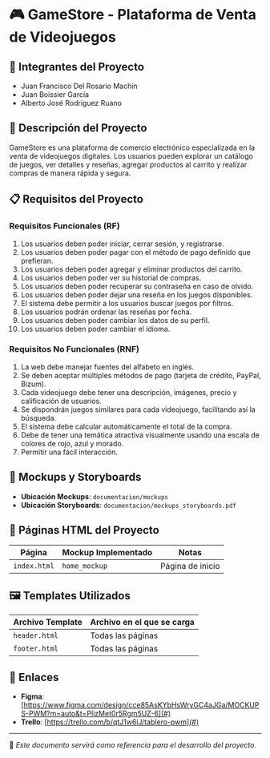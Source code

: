 # 🎮 GameStore - Plataforma de Venta de Videojuegos

## 📌 Integrantes del Proyecto

- Juan Francisco Del Rosario Machin
- Juan Boissier García
- Alberto José Rodríguez Ruano

## 📝 Descripción del Proyecto

GameStore es una plataforma de comercio electrónico especializada en la venta de videojuegos digitales. Los usuarios pueden explorar un catálogo de juegos, ver detalles y reseñas, agregar productos al carrito y realizar compras de manera rápida y segura.

## 📋 Requisitos del Proyecto

### Requisitos Funcionales (RF)

1. Los usuarios deben poder iniciar, cerrar sesión, y registrarse.
2. Los usuarios deben poder pagar con el método de pago definido que prefieran.
3. Los usuarios deben poder agregar y eliminar productos del carrito.
4. Los usuarios deben poder ver su historial de compras.
5. Los usuarios deben poder recuperar su contraseña en caso de olvido.
6. Los usuarios deben poder dejar una reseña en los juegos disponibles.
7. El sistema debe permitir a los usuarios buscar juegos por filtros.
8. Los usuarios podrán ordenar las reseñas por fecha.
9. Los usuarios deben poder cambiar los datos de su perfil.
10. Los usuarios deben poder cambiar el idioma.

### Requisitos No Funcionales (RNF)

1. La web debe manejar fuentes del alfabeto en inglés.
2. Se deben aceptar múltiples métodos de pago (tarjeta de crédito, PayPal, Bizum).
3. Cada videojuego debe tener una descripción, imágenes, precio y calificación de usuarios.
4. Se dispondrán juegos similares para cada videojuego, facilitando así la búsqueda.
5. El sistema debe calcular automáticamente el total de la compra.
6. Debe de tener una temática atractiva visualmente usando una escala de colores de rojo, azul y morado.
7. Permitir una fácil interacción.

## 📂 Mockups y Storyboards

- **Ubicación Mockups**: `documentacion/mockups`
- **Ubicación Storyboards**: `documentacion/mockups_storyboards.pdf`

## 📄 Páginas HTML del Proyecto

| Página          | Mockup Implementado | Notas                              |
| --------------- | ------------------- | ---------------------------------- |
| `index.html`    | `home_mockup`       | Página de inicio                   |


## 🖼️ Templates Utilizados

| Archivo Template     | Archivo en el que se carga      |
| -------------------- | ------------------------------- |
| `header.html`        | Todas las páginas               |
| `footer.html`        | Todas las páginas               |


## 🔗 Enlaces

- **Figma**: [https://www.figma.com/design/cce85AsKYbHsWryGC4aJGa/MOCKUPS-PWM?m=auto&t=PlizMet0r5Rgm5UZ-6](#)
- **Trello**: [https://trello.com/b/qtJ1w6iJ/tablero-pwm](#)

---

📌 *Este documento servirá como referencia para el desarrollo del proyecto.*

